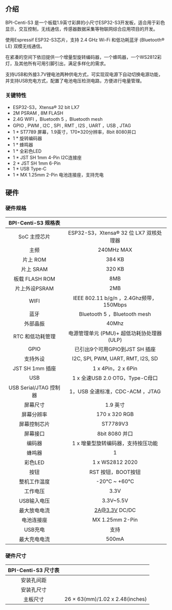 ## 介绍

BPI-Centi-S3 是一个板载1.9英寸彩屏的小尺寸ESP32-S3开发板，适合用于彩色显示，交互控制，无线通信，传感器数据采集等物联网综合应用项目的开发。

使用Espressif ESP32-S3芯片，支持 2.4 GHz Wi-Fi 和低功耗蓝牙 (Bluetooth® LE) 双模无线通信。

在紧凑的空间下依旧提供一个增量型旋转编码器，一个蜂鸣器，一个WS2812彩灯，及其他所有可用引脚引出，满足多样化的需求。

支持USB和外接3.7V锂电池两种供电方式，可实现双电源下自动切换电源功能，并支持USB充电方式，配置了电池电压检测电路，方便进行电量管理。

### 关键特性

* ESP32-S3，Xtensa® 32 bit LX7
*  2M PSRAM , 8M FLASH
* 2.4G WIFI ，Bluetooth 5 ，Bluetooth mesh
* GPIO , PWM , I2C , SPI , RMT , I2S , UART ，USB , JTAG
* 1 * ST7789 屏幕，1.9英寸，170*320分辨率，8bit 8080并口
* 1 * 旋转编码器
* 1 * 蜂鸣器
* 1 * 全彩色LED
* 1 * JST SH 1mm 4-Pin I2C连接座
* 2 * JST SH 1mm 6-Pin
* 1 * USB Type-C
* 1 * MX 1.25mm 2-Pin 电池连接座，支持充电

## 硬件

### 硬件规格

|   BPI-Centi-S3 规格表  |                                            |
|:----------------------:|:------------------------------------------:|
| SoC 主控芯片           | ESP32-S3，Xtensa® 32 位 LX7 双核处理器     |
| 主频                   | 240MHz MAX                                 |
| 片上 ROM               | 384 KB                                     |
| 片上 SRAM              | 320 KB                                     |
| 板载 FLASH ROM         | 8MB                                        |
| 片上外设PSRAM          | 2MB                                        |
| WIFI                   | IEEE 802.11 b/g/n ，2.4Ghz频带，150Mbps    |
| 蓝牙                   | Bluetooth 5 ，Bluetooth mesh               |
| 外部晶振               | 40Mhz                                      |
| RTC 和低功耗管理       | 电源管理单元 (PMU)+ 超低功耗协处理器 (ULP) |
| GPIO                   | 已引出9个可用GPIO到JST SH 插座             |
| 支持外设               | I2C, SPI, PWM, UART, RMT, I2S, SD          |
| JST SH 1mm 插座        | 1 x 4Pin，2 x 6Pin                         |
| USB                    | 1 x 全速USB 2.0 OTG，Type-C母口            |
| USB Serial/JTAG 控制器 | 1，USB 全速标准，CDC-ACM ，JTAG            |
| 屏幕尺寸               | 1.9 英寸                                   |
| 屏幕分辨率             | 170 x 320 RGB                              |
| 屏幕控制芯片           | ST7789V3                                   |
| 屏幕接口               | 8bit 8080 并口                             |
| 编码器                 | 1 x 增量型旋转编码器，支持按压功能            |
| 蜂鸣器                 | 1                                          |
| 彩色LED                | 1 x WS2812 2020                            |
| 按钮                   | RST 按钮，BOOT按钮                          |
| 整机工作温度           | -20℃ ~ +60℃                                |
| 工作电压               | 3.3V                                       |
| USB输入电压            | 3.3V~5.5V                                  |
| 最大放电电流           | 2A@3.3V DC/DC                              |
| 电池连接座             | MX 1.25mm 2-Pin                            |
| USB充电                | 支持                                       |
| 最大充电电流           | 500mA                                      |

### 硬件尺寸

| BPI-Centi-S3 尺寸表 |                                 |
|:-------------------:|:-------------------------------:|
| 安装孔间距          |                                 |
| 安装孔尺寸          |                                 |
| 主板尺寸            | 26 × 63(mm)/1.02 x 2.48(inches) |

